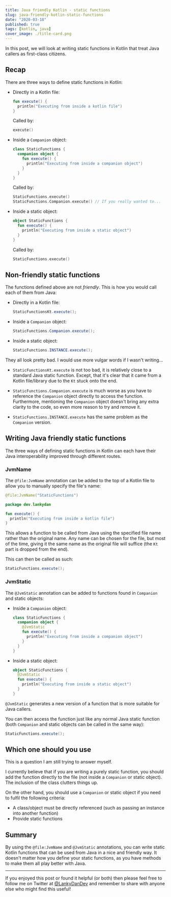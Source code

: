 ```yaml
---
title: Java friendly Kotlin - static functions
slug: java-friendly-kotlin-static-functions
date: "2020-03-18"
published: true
tags: [kotlin, java]
cover_image: ./title-card.png
---
```


In this post, we will look at writing static functions in Kotlin that treat Java callers as first-class citizens.

## Recap

There are three ways to define static functions in Kotlin:

- Directly in a Kotlin file:

    ```kotlin
    fun execute() {
      println("Executing from inside a kotlin file")
    }
    ```

  Called by:

    ```kotlin
    execute()
    ```

- Inside a `Companion` object:

    ```kotlin
    class StaticFunctions {
      companion object {
        fun execute() {
          println("Executing from inside a companion object")
        }
      }
    }
    ```

  Called by:

    ```kotlin
    StaticFunctions.execute()
    StaticFunctions.Companion.execute() // If you really wanted to...
    ```

- Inside a static object:

    ```kotlin
    object StaticFunctions {
      fun execute() {
        println("Executing from inside a static object")
      }
    }
    ```

    Called by:

    ```kotlin
    StaticFunctions.execute()
    ```


## Non-friendly static functions

The functions defined above are not _friendly_. This is how you would call each of them from Java:

- Directly in a Kotlin file:

    ```java
    StaticFunctionsKt.execute();
    ```

- Inside a `Companion` object:
  
    ```java
    StaticFunctions.Companion.execute();
    ```

- Inside a static object:

    ```java
    StaticFunctions.INSTANCE.execute();
    ```

They all look pretty bad. I would use more vulgar words if I wasn't writing... 

- `StaticFunctionsKt.execute` is not too bad, it is relatively close to a standard Java static function. Except, that it's clear that it came from a Kotlin file/library due to the `Kt` stuck onto the end.

- `StaticFunctions.Companion.execute` is much worse as you have to reference the `Companion` object directly to access the function. Furthermore, mentioning the `Companion` object doesn't bring any extra clarity to the code, so even more reason to try and remove it.

- `StaticFunctions.INSTANCE.execute` has the same problem as the `Companion` version.

## Writing Java friendly static functions

The three ways of defining static functions in Kotlin can each have their Java interoperability improved through different routes.

### JvmName
  
The `@file:JvmName` annotation can be added to the top of a Kotlin file to allow you to manually specify the file's name:

```kotlin
@file:JvmName("StaticFunctions")

package dev.lankydan

fun execute() {
  println("Executing from inside a kotlin file")
}
```

This allows a function to be called from Java using the specified file name rather than the original name. Any name can be chosen for the file, but most of the time, giving it the same name as the original file will suffice (the `Kt` part is dropped from the end).

This can then be called as such: 

```java
StaticFunctions.execute();
```

### JvmStatic
  
The `@JvmStatic` annotation can be added to functions found in `Companion` and static objects:

  - Inside a `Companion` object:
  
    ```kotlin
    class StaticFunctions {
      companion object {
        @JvmStatic
        fun execute() {
          println("Executing from inside a companion object")
        }
      }
    }
    ```
  
  - Inside a static object:

    ```kotlin
    object StaticFunctions {
      @JvmStatic
      fun execute() {
        println("Executing from inside a static object")
      }
    }
    ```

`@JvmStatic` generates a new version of a function that is more suitable for Java callers. 

You can then access the function just like any normal Java static function (both `Companion` and static objects can be called in the same way):

```java
StaticFunctions.execute();
```

## Which one should you use

This is a question I am still trying to answer myself. 

I currently believe that if you are writing a purely static function, you should add the function directly to the file (not inside a `Companion` or static object). The inclusion of the class clutters things up.

On the other hand, you should use a `Companion` or static object if you need to fulfil the following criteria:

- A class/object must be directly referenced (such as passing an instance into another function)
- Provide static functions

## Summary

By using the `@file:JvmName` and `@JvmStatic` annotations, you can write static Kotlin functions that can be used from Java in a nice and friendly way. It doesn't matter how you define your static functions, as you have methods to make them all play better with Java.

----

If you enjoyed this post or found it helpful (or both) then please feel free to follow me on Twitter at [@LankyDanDev](https://twitter.com/LankyDanDev) and remember to share with anyone else who might find this useful!